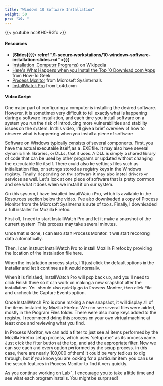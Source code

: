 ```yaml
---
title: "Windows 10 Software Installation"
weight: 50
pre: "10. "
---
```


{{< youtube ncbKH0-RGfc >}}

#### Resources

* **[Slides]({{< relref "/1-secure-workstations/10-windows-software-installation-slides.md" >}})**
* [Installation (Computer Programs)](https://en.wikipedia.org/wiki/Installation_(computer_programs)) on Wikipedia
* [Here's What Happens when you Install the Top 10 Download.com Apps](https://www.howtogeek.com/198622/heres-what-happens-when-you-install-the-top-10-download.com-apps/) from How-To Geek
* [Process Monitor](https://docs.microsoft.com/en-us/sysinternals/downloads/procmon) from Microsoft Sysinternals
* [InstallWatch Pro](https://installwatch-pro.en.lo4d.com/) from Lo4d.com

#### Video Script

One major part of configuring a computer is installing the desired software. However, it is sometimes very difficult to tell exactly what is happening during a software installation, and each time you install software on a system you run the risk of introducing more vulnerabilities and stability issues on the system. In this video, I'll give a brief overview of how to observe what is happening when you install a piece of software.

Software on Windows typically consists of several components. First, you have the actual executable itself, as a .EXE file. It may also have several dynamic link libraries, or DLLs, that it uses. A DLL is simply a shared library of code that can be used by other programs or updated without changing the executable file itself. There could also be settings files such as initialization files, or settings stored as registry keys in the Windows registry. Finally, depending on the software it may also install drivers or services as well. Let's look at one piece of software that is pretty common and see what it does when we install it on our system.

On this system, I have installed InstallWatch Pro, which is available in the Resources section below the video. I've also downloaded a copy of Process Monitor from the Microsoft Sysinternals suite of tools. Finally, I downloaded a full installer for Mozilla Firefox.

First off, I need to start InstallWatch Pro and let it make a snapshot of the current system. This process may take several minutes.

Once that is done, I can also start Process Monitor. It will start recording data automatically.

Then, I can instruct InstallWatch Pro to install Mozilla Firefox by providing the location of the installation file here.

When the installation process starts, I'll just click the default options in the installer and let it continue as it would normally.

When it is finished, InstallWatch Pro will pop back up, and you'll need to click Finish there so it can work on making a new snapshot after the installation. You should also quickly go to Process Monitor, then click File and uncheck the Capture Events option.

Once InstallWatch Pro is done making a new snapshot, it will display all of the items installed by Mozilla Firefox. We can see several files were added, mostly in the Program Files folder. There were also many keys added to the registry. I recommend doing this process on your own virtual machine at least once and reviewing what you find.

In Process Monitor, we can add a filter to just see all items performed by the Mozilla Firefox setup process, which uses "setup.exe" as its process name. Just click the filter button at the top, and add the appropriate filter. Now we can see each and every option performed by the setup process. In this case, there are nearly 100,000 of them! It could be very tedious to dig through, but if you know you are looking for a particular item, you can use the search features in Process Monitor to find it very quickly.

As you continue working on Lab 1, I encourage you to take a little time and see what each program installs. You might be surprised!
